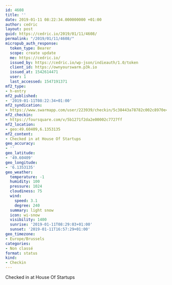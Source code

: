 ```yaml
---
id: 4608
title: ''
date: 2019-01-11 08:22:34.000000000 +01:00
author: cedric
layout: post
guid: https://cedric.io/2019/01/11/4608/
permalink: "/2019/01/11/4608/"
micropub_auth_response:
  token_type: Bearer
  scope: create update
  me: https://cedric.io/
  issued_by: https://cedric.io/wp-json/indieauth/1.0/token
  client_id: https://ownyourswarm.p3k.io
  issued_at: 1542614471
  user: 1
  last_accessed: 1547191371
mf2_type:
- h-entry
mf2_published:
- '2019-01-11T08:22:34+01:00'
mf2_syndication:
- https://www.swarmapp.com/user/223939/checkin/5c38443a78782c002c8970e4
mf2_checkin:
- https://foursquare.com/v/5b1271f2da2e00002c7727ff
mf2_location:
- geo:49.60409,6.1353135
mf2_content:
- Checked in at House Of Startups
geo_accuracy:
- ''
geo_latitude:
- '49.60409'
geo_longitude:
- '6.1353135'
geo_weather:
  temperature: -1
  humidity: 100
  pressure: 1024
  cloudiness: 75
  wind:
    speed: 3.1
    degree: 240
  summary: light snow
  icon: wi-snow
  visibility: 1400
  sunrise: '2019-01-11T08:29:03+01:00'
  sunset: '2019-01-11T16:57:29+01:00'
geo_timezone:
- Europe/Brussels
categories:
- Non classé
format: status
kind:
- Checkin
---
```

Checked in at House Of Startups
